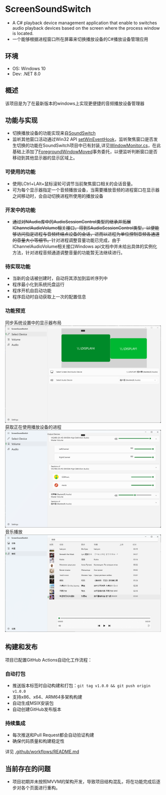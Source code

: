 # ScreenSoundSwitch
- A C#  playback device management application that enable to switches audio playback devices based on the screen where the process window is located.
- 一个能够根据进程窗口所在屏幕来切换播放设备的C#播放设备管理应用
## 环境
- OS: Windows 10
- Dev: .NET 8.0
## 概述
该项目是为了在最新版本的windows上实现更便捷的音频播放设备管理器
## 功能与实现
- 切换播放设备的功能实现来自[SoundSwitch](https://github.com/Belphemur/SoundSwitch/tree/dev/SoundSwitch)
- 监听其他窗口活动通过Win32 API [setWinEventHook](https://learn.microsoft.com/zh-cn/windows/win32/api/winuser/nf-winuser-setwineventhook)，监听聚焦窗口是否发生切换的功能在SoundSwitch项目中已有封装,详见[WindowMonitor.cs](https://github.com/Belphemur/SoundSwitch/blob/dev/SoundSwitch.Audio.Manager/WindowMonitor.cs)，在此基础上添加了[ForegroundWindowMoved](https://github.com/Lingwuxin/ScreenSoundSwitch/blob/master/SoundSwitch.Audio.Manager/WindowMonitor.cs)事务委托，以便监听判断窗口是否移动到其他显示器的显示区域上。
### 可使用的功能
- 使用LCtrl+LAlt+鼠标滚轮可调节当前聚焦窗口相关的会话音量。
- 可为每个显示器指定一个音频播放设备，当需要播放音频的进程窗口在显示器之间移动时，会自动切换进程所使用的播放设备
### 开发中的功能
- <del>通过对NAudio库中的AudioSessionControl类型的继承并拓展IChannelAudioVolume相关接口，得到SAudioSessionControl类型，以便能够访问指定进程与音频终结点设备的会话，进而以进程为单位控制音频各通道的音量大小等细节。</del>针对进程调整音量功能已完成，由于IChannelAudioVolume相关接口Windows api文档中并未给出具体的实例化方法，针对进程音频通道调整音量的功能暂无法继续进行。
### 待实现功能
- 当新的会话被创建时，自动将其添加到监听序列中
- 程序最小化到系统托盘运行
- 程序开机自启动功能
- 程序启动时自动获取上一次的配置信息
### 功能预览
同步系统设置中的显示器布局
![alt text](image-5.png)
获取正在使用播放设备的进程
![alt text](image-6.png)
音乐播放
![alt text](image.png)
## 构建和发布

项目已配置GitHub Actions自动化工作流程：

### 自动打包
- 推送版本标签时自动构建和打包：`git tag v1.0.0 && git push origin v1.0.0`
- 支持x86、x64、ARM64多架构构建
- 自动生成MSIX安装包
- 自动创建GitHub发布版本

### 持续集成
- 每次推送和Pull Request都会自动验证构建
- 确保代码质量和构建稳定性

详见 [.github/workflows/README.md](.github/workflows/README.md)

## 当前存在的问题
- 项目初期并未按照MVVM的架构开发，导致项目结构混乱，将在功能完成后逐步对各个页面进行重构。